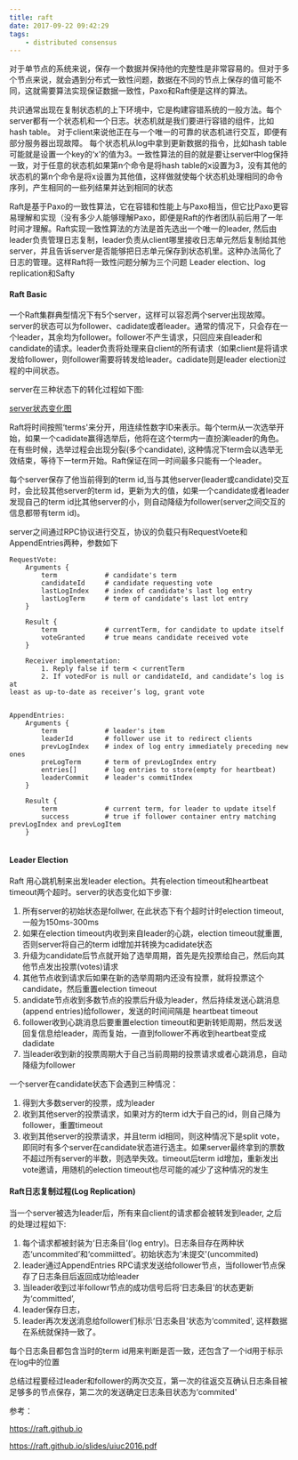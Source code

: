 ```yaml
---
title: raft
date: 2017-09-22 09:42:29
tags:
	- distributed consensus
---
```


对于单节点的系统来说，保存一个数据并保持他的完整性是非常容易的。但对于多个节点来说，就会遇到分布式一致性问题，数据在不同的节点上保存的值可能不同，这就需要算法实现保证数据一致性，Paxo和Raft便是这样的算法。

共识通常出现在复制状态机的上下环境中，它是构建容错系统的一般方法。每个server都有一个状态机和一个日志。状态机就是我们要进行容错的组件，比如hash table。 对于client来说他正在与一个唯一的可靠的状态机进行交互，即便有部分服务器出现故障。 每个状态机从log中拿到更新数据的指令，比如hash table可能就是设置一个key的‘x'的值为3。一致性算法的目的就是要让server中log保持一致，对于任意的状态机如果第n个命令是将hash table的x设置为3，没有其他的状态机的第n个命令是将x设置为其他值，这样做就使每个状态机处理相同的命令序列，产生相同的一些列结果并达到相同的状态

Raft是基于Paxo的一致性算法，它在容错和性能上与Paxo相当，但它比Paxo更容易理解和实现（没有多少人能够理解Paxo，即便是Raft的作者团队前后用了一年时间才理解。Raft实现一致性算法的方法是首先选出一个唯一的leader,  然后由leader负责管理日志复制，leader负责从client哪里接收日志单元然后复制给其他server，并且告诉server是否能够把日志单元保存到状态机里。这种办法简化了日志的管理。这样Raft将一致性问题分解为三个问题 Leader election、log replication和Safty

#### Raft Basic

一个Raft集群典型情况下有5个server，这样可以容忍两个server出现故障。server的状态可以为follower、cadidate或者leader。通常的情况下，只会存在一个leader，其余均为follower。follower不产生请求，只回应来自leader和candidate的请求。leader负责将处理来自client的所有请求（如果client是将请求发给follower，则follower需要将转发给leader。cadidate则是leader election过程的中间状态。

server在三种状态下的转化过程如下图:

[server状态变化图]()

Raft将时间按照‘terms'来分开，用连续性数字ID来表示。每个term从一次选举开始，如果一个cadidate赢得选举后，他将在这个term内一直扮演leader的角色。在有些时候，选举过程会出现分裂(多个candidate), 这种情况下term会以选举无效结束，等待下一term开始。Raft保证在同一时间最多只能有一个leader。

每个server保存了他当前得到的term id,当与其他server(leader或candidate)交互时，会比较其他server的term id，更新为大的值，如果一个candidate或者leader发现自己的term id比其他server的小，则自动降级为follower(server之间交互的信息都带有term id)。

server之间通过RPC协议进行交互，协议的负载只有RequestVoete和AppendEntries两种，参数如下
	
```
RequestVote:
	Arguments {
		term   			# candidate's term
		candidateId 	# candidate requesting vote
		lastLogIndex	# index of candidate's last log entry
		lastLogTerm		# term of candidate's last lot entry
	}
	
	Result {
		term			# currentTerm, for candidate to update itself
		voteGranted		# true means candidate received vote
	}
	
	Receiver implementation:		1. Reply false if term < currentTerm 		2. If votedFor is null or candidateId, and candidate’s log is atleast as up-to-date as receiver’s log, grant vote
	
	
AppendEntries:
	Arguments {
		term 			# leader's item
		leaderId		# follower use it to redirect clients
		prevLogIndex	# index of log entry immediately preceding new ones
		preLogTerm		# term of prevLogIndex entry
		entries[]		# log entries to store(empty for heartbeat)
		leaderCommit	# leader's commitIndex
	}
	
	Result {
		term			# current term, for leader to update itself
		success			# true if follower container entry matching prevLogIndex and prevLogItem
	}
	
```

#### Leader Election

Raft 用心跳机制来出发leader election。共有election timeout和heartbeat timeout两个超时。server的状态变化如下步骤:

1. 所有server的初始状态是follwer, 在此状态下有个超时计时election timeout, 一般为150ms-300ms
2. 如果在election timeout内收到来自leader的心跳，election timeout就重置, 否则server将自己的term id增加并转换为cadidate状态
3. 升级为candidate后节点就开始了选举周期，首先是先投票给自己，然后向其他节点发出投票(votes)请求
4. 其他节点收到请求后如果在新的选举周期内还没有投票，就将投票这个candidate，然后重置election timeout
5. andidate节点收到多数节点的投票后升级为leader，然后持续发送心跳消息(append entries)给follower，发送的时间间隔是 heartbeat timeout
6. follower收到心跳消息后要重置election timeout和更新转矩周期，然后发送回复信息给leader，周而复始，一直到follower不再收到heartbeat变成dadidate
7. 当leader收到新的投票周期大于自己当前周期的投票请求或者心跳消息，自动降级为follower


一个server在candidate状态下会遇到三种情况：
 
1. 得到大多数server的投票，成为leader
2. 收到其他server的投票请求，如果对方的term id大于自己的id，则自己降为follower，重置timeout
3. 收到其他server的投票请求，并且term id相同，则这种情况下是split vote，即同时有多个server在candidate状态进行选主。如果server最终拿到的票数不超过所有server的半数，则选举失效。timeout后term id增加，重新发出vote邀请，用随机的election timeout也尽可能的减少了这种情况的发生

#### Raft日志复制过程(Log Replication)

当一个server被选为leader后，所有来自client的请求都会被转发到leader, 之后的处理过程如下:

1. 每个请求都被封装为‘日志条目’(log entry)。日志条目存在两种状态‘uncommited’和‘commiitted’。初始状态为’未提交'(uncommited)
2. leader通过AppendEntries RPC请求发送给follower节点，当follower节点保存了日志条目后返回成功给leader
3. 当leader收到过半followr节点的成功信号后将‘日志条目’的状态更新为‘committed’,
4. leader保存日志，
5. leader再次发送消息给follower们标示‘日志条目'状态为‘commited', 这样数据在系统就保持一致了。

每个日志条目都包含当时的term id用来判断是否一致，还包含了一个id用于标示在log中的位置

总结过程要经过leader和follower的两次交互，第一次的往返交互确认日志条目被足够多的节点保存，第二次的发送确定日志条目状态为‘commited'

参考：

https://raft.github.io

https://raft.github.io/slides/uiuc2016.pdf